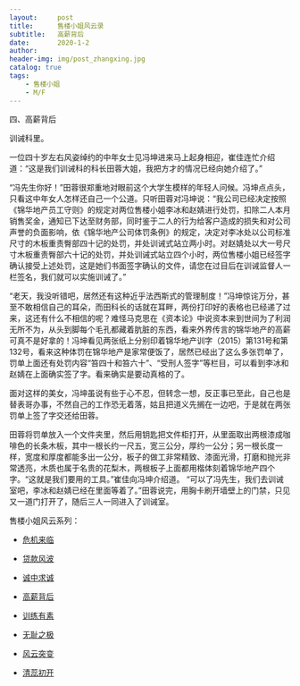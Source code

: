 ```yaml
---
layout:     post
title:      售楼小姐风云录
subtitle:   高薪背后
date:       2020-1-2
author:     
header-img: img/post_zhangxing.jpg
catalog: true
tags:
    - 售楼小姐
    - M/F
---
```



四、高薪背后

 训诫科里。

一位四十岁左右风姿绰约的中年女士见冯坤进来马上起身相迎，崔佳连忙介绍道：“这是我们训诫科的科长田蓉大姐，我把方才的情况已经向她介绍了。”

“冯先生你好！”田蓉很郑重地对眼前这个大学生模样的年轻人问候。冯坤点点头，只看这中年女人怎样还自己一个公道。只听田蓉对冯坤说：“我公司已经决定按照《锦华地产员工守则》的规定对两位售楼小姐李冰和赵婧进行处罚，扣除二人本月销售奖金，通知已下达至财务部，同时鉴于二人的行为给客户造成的损失和对公司声誉的负面影响，依《锦华地产公司体罚条例》的规定，决定对李冰处以公司标准尺寸的木板重责臀部四十记的处罚，并处训诫式站立两小时。对赵婧处以大一号尺寸木板重责臀部六十记的处罚，并处训诫式站立四个小时，两位售楼小姐已经签字确认接受上述处罚，这是她们书面签字确认的文件，请您在过目后在训诫监督人一栏签名，我们就可以实施训诫了。”

“老天，我没听错吧，居然还有这种近乎法西斯式的管理制度！”冯坤惊诧万分，甚至不敢相信自己的耳朵，而田科长的话就在耳畔，两份打印好的表格也已经递了过来，这还有什么不相信的呢？难怪马克思在《资本论》中说资本来到世间为了利润无所不为，从头到脚每个毛孔都藏着肮脏的东西，看来外界传言的锦华地产的高薪可真不是好拿的！冯坤看见两张纸上分别印着锦华地产训字（2015）第131号和第132号，看来这种体罚在锦华地产是家常便饭了，居然已经出了这么多张罚单了，罚单上面还有处罚内容“笞四十和笞六十”、“受刑人签字”等栏目，可以看到李冰和赵婧在上面确实签了字。看来确实是要动真格的了。

面对这样的美女，冯坤虽说有些于心不忍，但转念一想，反正事已至此，自己也是替表哥办事，不然自己的工作恐无着落，姑且把道义先搁在一边吧，于是就在两张罚单上签了字交还给田蓉。

田蓉将罚单放入一个文件夹里，然后用钥匙把文件柜打开，从里面取出两根漆成咖啡色的长条木板，其中一根长约一尺五，宽三公分，厚约一公分；另一根长度一样，宽度和厚度都能多出一公分，板子的做工非常精致、漆面光滑，打磨和抛光非常透亮，木质也属于名贵的花梨木，两根板子上面都用楷体刻着锦华地产四个字。“这就是我们要用的工具。”崔佳向冯坤介绍道。
 “可以了冯先生，我们去训诫室吧，李冰和赵婧已经在里面等着了。”田蓉说完，用胸卡刷开墙壁上的门禁，只见又一道门打开了，随后三人一同进入了训诫室。



 售楼小姐风云系列：

- [危机来临](http://childinside.club/2020/01/02/%E5%8D%B1%E6%9C%BA%E6%9D%A5%E4%B8%B4/)

- [贷款风波](http://childinside.club/2020/01/02/%E8%B4%B7%E6%AC%BE%E9%A3%8E%E6%B3%A2/)

- [诚中求诚](http://childinside.club/2020/01/02/%E8%AF%9A%E4%B8%AD%E6%B1%82%E8%AF%9A/)

- [高薪背后](http://childinside.club/2020/01/02/%E9%AB%98%E8%96%AA%E8%83%8C%E5%90%8E/)

- [训练有素](http://childinside.club/2020/01/07/%E8%AE%AD%E7%BB%83%E6%9C%89%E7%B4%A0/)

- [无耻之极](http://childinside.club/2020/01/12/%E6%97%A0%E8%80%BB%E4%B9%8B%E6%9E%81/)

- [风云突变](http://childinside.club/2020/01/14/%E9%A3%8E%E4%BA%91%E7%AA%81%E5%8F%98/)

- [清蕊初开](http://childinside.club/2020/01/16/%E6%B8%85%E8%95%8A%E5%88%9D%E5%BC%80/)